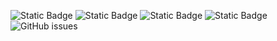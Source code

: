 ![Static Badge](https://img.shields.io/badge/blacklists-60-000000) ![Static Badge](https://img.shields.io/badge/blacklisted-2982370-cc0000) ![Static Badge](https://img.shields.io/badge/whitelisted-2244-00CC00) ![Static Badge](https://img.shields.io/badge/streaming_blacklist-28107-000000) ![GitHub issues](https://img.shields.io/github/issues/fabriziosalmi/blacklists)
